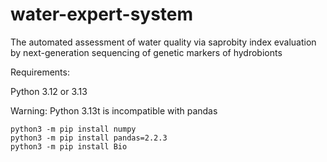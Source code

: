 # water-expert-system
The automated assessment of water quality via saprobity index evaluation by next-generation sequencing of genetic markers of hydrobionts

Requirements:

Python 3.12 or 3.13

Warning: Python 3.13t is incompatible with pandas
```
python3 -m pip install numpy
python3 -m pip install pandas=2.2.3
python3 -m pip install Bio
```
